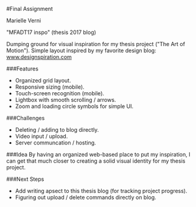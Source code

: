 #Final Assignment

Marielle Verni

"MFADT17 inspo" (thesis 2017 blog)

Dumping ground for visual inspiration for my thesis project ("The Art of Motion"). 
Simple layout inspired by my favorite design blog: www.designspiration.com 


###Features
- Organized grid layout.
- Responsive sizing (mobile).
- Touch-screen recognition (mobile).
- Lightbox with smooth scrolling / arrows.
- Zoom and loading circle symbols for simple UI.

###Challenges
- Deleting / adding to blog directly.
- Video input / upload.
- Server communcation / hosting.

###Idea
By having an organized web-based place to put my inspiration, I can get that much closer to creating a solid visual identity for my thesis project. 

###Next Steps
- Add writing apsect to this thesis blog (for tracking project progress).
- Figuring out upload / delete commands directly on blog. 
 
